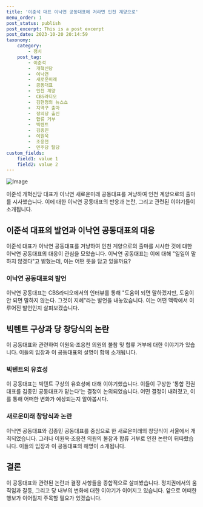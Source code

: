 ```yaml
---
title: '이준석 대표 이낙연 공동대표에 저라면 인천 계양으로'
menu_order: 1
post_status: publish
post_excerpt: This is a post excerpt
post_date: 2023-10-20 20:14:59
taxonomy:
    category:
        - 정치
    post_tag:
        - 이준석
        -  개혁신당
        -  이낙연
        -  새로운미래
        -  공동대표
        -  인천 계양
        -  CBS라디오
        -  김현정의 뉴스쇼
        -  지역구 출마
        -  정의당 출신
        -  합류 거부
        -  빅텐트
        -  김종민
        -  이원욱
        -  조응천
        -  민주당 탈당
custom_fields:
    field1: value 1
    field2: value 2
---
```


![Image](https://imgnews.pstatic.net/image/011/2024/02/06/0004296752_001_20240206155101021.jpg?type=w647)


이준석 개혁신당 대표가 이낙연 새로운미래 공동대표를 겨냥하여 인천 계양으로의 출마를 시사했습니다. 이에 대한 이낙연 공동대표의 반응과 논란, 그리고 관련된 이야기들이 소개됩니다.

## 이준석 대표의 발언과 이낙연 공동대표의 대응

이준석 대표가 이낙연 공동대표를 겨냥하여 인천 계양으로의 출마를 시사한 것에 대한 이낙연 공동대표의 대응이 관심을 모았습니다. 이낙연 공동대표는 이에 대해 "일일이 말하지 않겠다"고 밝혔는데, 이는 어떤 뜻을 담고 있을까요?

### 이낙연 공동대표의 발언

이낙연 공동대표는 CBS라디오에서의 인터뷰를 통해 "도움이 되면 말하겠지만, 도움이 안 되면 말하지 않는다. 그것이 지혜"라는 발언을 내놓았습니다. 이는 어떤 맥락에서 이루어진 발언인지 살펴보겠습니다.

## 빅텐트 구상과 당 창당식의 논란

이 공동대표와 관련하여 이원욱·조응천 의원의 불참 및 합류 거부에 대한 이야기가 있습니다. 이들의 입장과 이 공동대표의 설명이 함께 소개됩니다.

### 빅텐트의 유효성

이 공동대표는 빅텐트 구상의 유효성에 대해 이야기했습니다. 이들이 구상한 '통합 전권대표를 김종민 공동대표가 맡는다'는 결정이 논의되었습니다. 어떤 결정이 내려졌고, 이를 통해 어떠한 변화가 예상되는지 알아봅시다.

### 새로운미래 창당식과 논란

이낙연 공동대표와 김종민 공동대표를 중심으로 한 새로운미래의 창당식이 서울에서 개최되었습니다. 그러나 이원욱·조응천 의원의 불참과 합류 거부로 인한 논란이 뒤따랐습니다. 이들의 입장과 이 공동대표의 해명이 소개됩니다.

## 결론

이 공동대표와 관련된 논란과 결정 사항들을 종합적으로 살펴봤습니다. 정치권에서의 움직임과 갈등, 그리고 당 내부의 변화에 대한 이야기가 이어지고 있습니다. 앞으로 어떠한 행보가 이어질지 주목할 필요가 있겠습니다.
